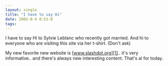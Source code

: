 ```yaml
---
layout: single
title: "I have to say Hi"
date: 2002-8-4 8:51:0
tags: 
---
```


I have to say Hi to Sylvie Leblanc who recently got married. And hi to everyone who are visiting this site via her t-shirt. (Don't ask)

My new favorite new website is [www.slashdot.org][1].. it's very informative.. and there's always new interesting content. That's al for today.



   [1]: http://www.slashdot.org/
